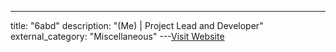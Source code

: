 ---
title: "6abd"
description: "(Me) | Project Lead and Developer"
external_category: "Miscellaneous"
---[Visit Website](https://github.com/6abd)

